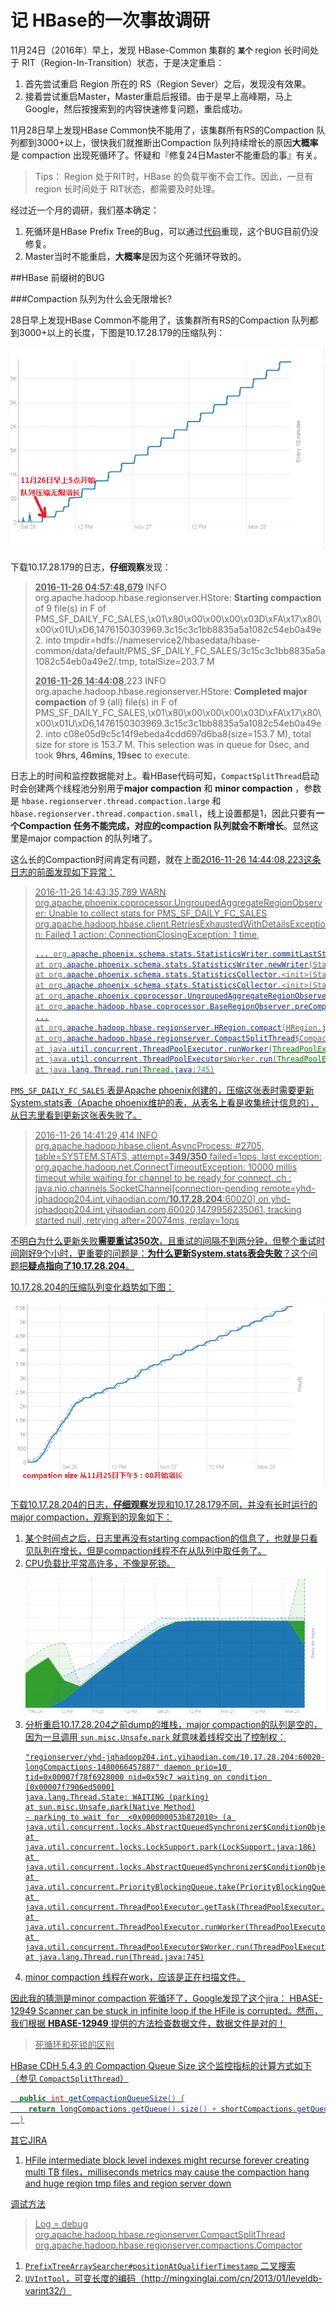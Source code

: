 # 记 HBase的一次事故调研

11月24日（2016年）早上，发现 HBase-Common 集群的 **`某个`** region 长时间处于 RIT（Region-In-Transition）状态，于是决定重启：

1. 首先尝试重启 Region 所在的 RS（Region Sever）之后，发现没有效果。
2. 接着尝试重启Master，Master重启后报错。由于是早上高峰期，马上Google，然后按搜索到的内容快速修复问题，重启成功。

11月28日早上发现HBase Common快不能用了，该集群所有RS的Compaction 队列都到3000+以上，很快我们就推断出Compaction 队列持续增长的原因**大概率**是 compaction 出现死循环了。怀疑和『修复24日Master不能重启的事』有关。

> Tips：
> Region 处于RIT时，HBase 的负载平衡不会工作。因此，一旦有 region 长时间处于 RIT状态，都需要及时处理。

经过近一个月的调研，我们基本确定：

1. 死循环是HBase Prefix Tree的Bug，可以通过[代码](https://github.com/baibaichen/HBase-PrefixScan)重现，这个BUG目前仍没修复。
2. Master当时不能重启，**大概率**是因为这个死循环导致的。

##HBase 前缀树的BUG

###Compaction 队列为什么会无限增长?


28日早上发现HBase Common不能用了，该集群所有RS的Compaction 队列都到3000+以上的长度，下图是10.17.28.179的压缩队列：

![179的压缩队列](179-compactionqueue.PNG)

下载10.17.28.179的日志，**仔细观察**发现：

> <u>**2016-11-26 04:57:48,679**</u> INFO org.apache.hadoop.hbase.regionserver.HStore: **Starting compaction** of 9 file(s) in F of PMS_SF_DAILY_FC_SALES,\x01\x80\x00\x00\x00\x03D\xFA\x17\x80\x00\x01U\xD6,1476150303969.3c15c3c1bb8835a5a1082c54eb0a49e2. into tmpdir=hdfs://nameservice2/hbasedata/hbase-common/data/default/PMS_SF_DAILY_FC_SALES/3c15c3c1bb8835a5a1082c54eb0a49e2/.tmp, totalSize=203.7 M
>
> <u>**2016-11-26 14:44:08**</u>,223 INFO org.apache.hadoop.hbase.regionserver.HStore: **Completed major compaction** of 9 (all) file(s) in F of PMS_SF_DAILY_FC_SALES,\x01\x80\x00\x00\x00\x03D\xFA\x17\x80\x00\x01U\xD6,1476150303969.3c15c3c1bb8835a5a1082c54eb0a49e2. into c08e05d9c5c14f9ebeda4cdd697d6ba8(size=153.7 M), total size for store is 153.7 M. This selection was in queue for 0sec, and took **9hrs, 46mins, 19sec** to execute.

日志上的时间和监控数据能对上。看HBase代码可知，`CompactSplitThread`启动时会创建两个线程池分别用于**major compaction** 和 **minor compaction** ，参数是 `hbase.regionserver.thread.compaction.large` 和 `hbase.regionserver.thread.compaction.small`，线上设置都是1，因此只要有**一个Compaction 任务不能完成，对应的compaction 队列就会不断增长**。显然这里是major compaction 的队列堵了。

这么长的Compaction时间肯定有问题，就在上面<u>2016-11-26 14:44:08,223<u>这条日志的前面发现如下异常：

> 2016-11-26 14:43:35,789 WARN org.apache.phoenix.coprocessor.UngroupedAggregateRegionObserver: Unable to collect stats for PMS_SF_DAILY_FC_SALES
> org.apache.hadoop.hbase.client.RetriesExhaustedWithDetailsException: Failed 1 action: ConnectionClosingException: 1 time, 
> ```java
> ... org.apache.phoenix.schema.stats.StatisticsWriter.commitLastStatsUpdatedTime(StatisticsWriter.java:282)
> at org.apache.phoenix.schema.stats.StatisticsWriter.newWriter(StatisticsWriter.java:79)
> at org.apache.phoenix.schema.stats.StatisticsCollector.<init>(StatisticsCollector.java:96)
> at org.apache.phoenix.schema.stats.StatisticsCollector.<init>(StatisticsCollector.java:84)
> at org.apache.phoenix.coprocessor.UngroupedAggregateRegionObserver.preCompact(UngroupedAggregateRegionObserver.java:628)
> at org.apache.hadoop.hbase.coprocessor.BaseRegionObserver.preCompact(BaseRegionObserver.java:191)
> ...
> at org.apache.hadoop.hbase.regionserver.HRegion.compact(HRegion.java:1724)
> at org.apache.hadoop.hbase.regionserver.CompactSplitThread$CompactionRunner.run(CompactSplitThread.java:511)
> at java.util.concurrent.ThreadPoolExecutor.runWorker(ThreadPoolExecutor.java:1145)
> at java.util.concurrent.ThreadPoolExecutor$Worker.run(ThreadPoolExecutor.java:615)
> at java.lang.Thread.run(Thread.java:745)
> ```

`PMS_SF_DAILY_FC_SALES` 表是Apache phoenix创建的，压缩这张表时需要更新System.stats表（Apache phoenix维护的表，从表名上看是收集统计信息的），从日志里看到更新这张表失败了。

> 2016-11-26 14:41:29,414 INFO org.apache.hadoop.hbase.client.AsyncProcess: #2705, table=SYSTEM.STATS, attempt=**349/350** failed=1ops, last exception: org.apache.hadoop.net.ConnectTimeoutException: 10000 millis timeout while waiting for channel to be ready for connect. ch : java.nio.channels.SocketChannel[connection-pending remote=yhd-jqhadoop204.int.yihaodian.com/**10.17.28.204**:60020] on yhd-jqhadoop204.int.yihaodian.com,60020,1479956235061, tracking started null, retrying after=20074ms, replay=1ops

不明白为什么更新失败**需要重试350次**，且重试的间隔不到两分钟，但整个重试时间刚好9个小时，更重要的问题是：**为什么更新System.stats表会失败**？这个问题把**疑点指向了10.17.28.204**。

10.17.28.204的压缩队列变化趋势如下图：

![204的压缩队列图](204-compactionqueue.PNG)

下载10.17.28.204的日志，**仔细观察**发现和10.17.28.179不同，并没有长时运行的major compaction，观察到的现象如下：

1. <u>某个时间点</u>之后，日志里再没有starting compaction的信息了，也就是只看见队列在增长，但是compaction线程不在从队列中取任务了。
2. CPU负载比平常高许多，不像是死锁。
   ![204 CPU负载](204-cpuload.PNG)
3. 分析重启10.17.28.204之前dump的堆栈，major compaction的队列是空的，因为一旦调用 `sun.misc.Unsafe.park` 就意味着线程交出了控制权：
   ```
   "regionserver/yhd-jqhadoop204.int.yihaodian.com/10.17.28.204:60020-longCompactions-1480066457887" daemon prio=10 tid=0x00007f78f6928000 nid=0x59c7 waiting on condition [0x00007f7906ed5000]
   java.lang.Thread.State: WAITING (parking)
   at sun.misc.Unsafe.park(Native Method)
   - parking to wait for  <0x000000053b872010> (a java.util.concurrent.locks.AbstractQueuedSynchronizer$ConditionObject)
   at java.util.concurrent.locks.LockSupport.park(LockSupport.java:186)
   at java.util.concurrent.locks.AbstractQueuedSynchronizer$ConditionObject.await(AbstractQueuedSynchronizer.java:2043)
   at java.util.concurrent.PriorityBlockingQueue.take(PriorityBlockingQueue.java:539)
   at java.util.concurrent.ThreadPoolExecutor.getTask(ThreadPoolExecutor.java:1068)
   at java.util.concurrent.ThreadPoolExecutor.runWorker(ThreadPoolExecutor.java:1130)
   at java.util.concurrent.ThreadPoolExecutor$Worker.run(ThreadPoolExecutor.java:615)
   at java.lang.Thread.run(Thread.java:745)
   ```
4. minor compaction 线程在work，应该是正在扫描文件。


因此我的猜测是minor compaction 死循环了，Google发现了这个jira： [HBASE-12949 Scanner can be stuck in infinite loop if the HFile is corrupted](https://issues.apache.org/jira/browse/HBASE-12949)。然而，我们根据 **HBASE-12949** 提供的方法检查数据文件，数据文件是对的！

>死循环和死锁的区别
>
>





HBase CDH 5.4.3 的 Compaction Queue Size  这个监控指标的计算方式如下（参见 `CompactSplitThread`）

````java
  public int getCompactionQueueSize() {
    return longCompactions.getQueue().size() + shortCompactions.getQueue().size();
  }
````

其它JIRA

1. [HFile intermediate block level indexes might recurse forever creating multi TB files](https://issues.apache.org/jira/browse/HBASE-16288)，[milliseconds metrics may cause the compaction hang and huge region tmp files and region server down](https://github.com/OpenTSDB/opentsdb/issues/490)


调试方法

> Log = debug
> org.apache.hadoop.hbase.regionserver.CompactSplitThread
> org.apache.hadoop.hbase.regionserver.compactions.Compactor



1. `PrefixTreeArraySearcher#positionAtQualifierTimestamp`  二叉搜索
2. `UVIntTool`，可变长度的编码（http://mingxinglai.com/cn/2013/01/leveldb-varint32/）

